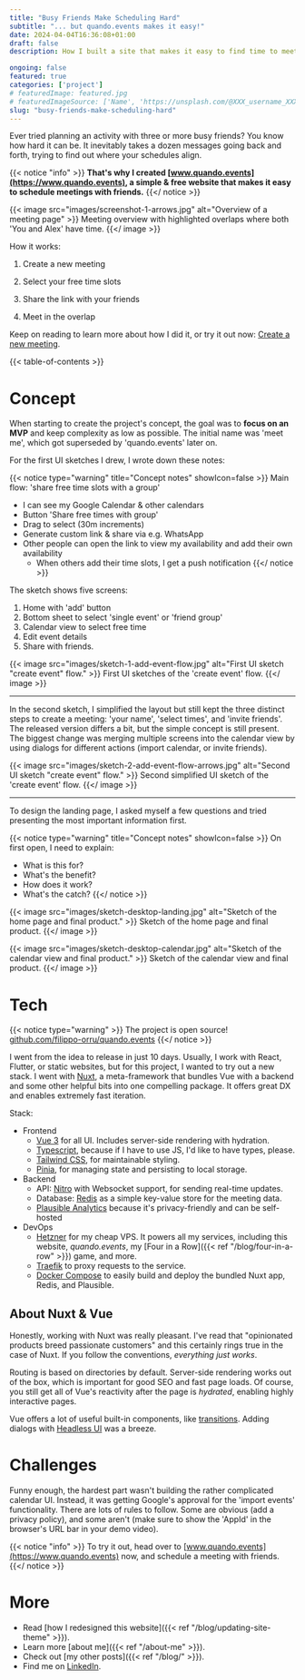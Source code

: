 ```yaml
---
title: "Busy Friends Make Scheduling Hard"
subtitle: "... but quando.events makes it easy!"
date: 2024-04-04T16:36:08+01:00
draft: false
description: How I built a site that makes it easy to find time to meet your friends in your schedule in 10 days.

ongoing: false
featured: true
categories: ['project']
# featuredImage: featured.jpg
# featuredImageSource: ['Name', 'https://unsplash.com/@XXX_username_XXX?utm_source=unsplash&utm_medium=referral&utm_content=creditCopyText']
slug: "busy-friends-make-scheduling-hard"
---
```


<!--
# Plan
- Goals
    - acquire users
    - demonstrate skills

- Who is this written for
    - me
    - potential employers
    - 

- Length:medium

# Structure
- intro
    - what' the problem?
    - solution
- app overview
- tech stack
- challenges
- conclusion

{< image src="images/image.jpg" alt="ALT" >}}
DESCRIPTION
{< /image >}}

-->

Ever tried planning an activity with three or more busy friends? You know how hard it can be. It inevitably takes a dozen messages going back and forth, trying to find out where your schedules align.

{{< notice "info" >}}
**That's why I created [www.quando.events](https://www.quando.events), a simple & free website that makes it easy to schedule meetings with friends.**
{{</ notice >}}

{{< image src="images/screenshot-1-arrows.jpg" alt="Overview of a meeting page" >}}
Meeting overview with highlighted overlaps where both 'You and Alex' have time.
{{</ image >}}

How it works:
1. Create a new meeting

2. Select your free time slots

3. Share the link with your friends

4. Meet in the overlap

Keep on reading to learn more about how I did it, or try it out now: [Create a new meeting](https://www.quando.events).

{{< table-of-contents >}}

# Concept
When starting to create the project's concept, the goal was to **focus on an MVP** and keep complexity as low as possible. The initial name was 'meet me', which got superseded by 'quando.events' later on.

For the first UI sketches I drew, I wrote down these notes:

{{< notice type="warning" title="Concept notes" showIcon=false >}}
Main flow: 'share free time slots with a group'
- I can see my Google Calendar & other calendars
- Button 'Share free times with group'
- Drag to select (30m increments)
- Generate custom link & share via e.g. WhatsApp
- Other people can open the link to view my availability and add their own availability
  - When others add their time slots, I get a push notification
{{</ notice >}}

The sketch shows five screens:
1. Home with 'add' button
2. Bottom sheet to select 'single event' or 'friend group'
3. Calendar view to select free time
4. Edit event details
5. Share with friends. 

{{< image src="images/sketch-1-add-event-flow.jpg" alt="First UI sketch \"create event\" flow." >}}
First UI sketches of the 'create event' flow.
{{</ image >}}

---

In the second sketch, I simplified the layout but still kept the three distinct steps to create a meeting: 'your name', 'select times', and 'invite friends'. The released version differs a bit, but the simple concept is still present. The biggest change was merging multiple screens into the calendar view by using dialogs for different actions (import calendar, or invite friends).

{{< image src="images/sketch-2-add-event-flow-arrows.jpg" alt="Second UI sketch \"create event\" flow." >}}
Second simplified UI sketch of the 'create event' flow.
{{</ image >}}

---

To design the landing page, I asked myself a few questions and tried presenting the most important information first.

{{< notice type="warning" title="Concept notes" showIcon=false >}}
On first open, I need to explain:
- What is this for?
- What's the benefit?
- How does it work?
- What's the catch?
{{</ notice >}}

{{< image src="images/sketch-desktop-landing.jpg" alt="Sketch of the home page and final product." >}}
Sketch of the home page and final product.
{{</ image >}}

{{< image src="images/sketch-desktop-calendar.jpg" alt="Sketch of the calendar view and final product." >}}
Sketch of the calendar view and final product.
{{</ image >}}


# Tech
{{< notice type="warning" >}}
The project is open source! [github.com/filippo-orru/quando.events](https://github.com/filippo-orru/quando.events)
{{</ notice >}}

I went from the idea to release in just 10 days. Usually, I work with React, Flutter, or static websites, but for this project, I wanted to try out a new stack. I went with [Nuxt](https://nuxt.com), a meta-framework that bundles Vue with a backend and some other helpful bits into one compelling package. It offers great DX and enables extremely fast iteration.

Stack:
- Frontend
    - [Vue 3](https://vuejs.org/) for all UI. Includes server-side rendering with hydration.
    - [Typescript](https://typescriptlang.org), because if I have to use JS, I'd like to have types, please.
    - [Tailwind CSS](https://tailwindcss.com), for maintainable styling.
    - [Pinia](https://pinia.vuejs.org/), for managing state and persisting to local storage.
- Backend
    - API: [Nitro](https://nitro.unjs.io) with Websocket support, for sending real-time updates.
    - Database: [Redis](https://redis.io/) as a simple key-value store for the meeting data.
    - [Plausible Analytics](https://plausible.io/) because it's privacy-friendly and can be self-hosted
- DevOps
    - [Hetzner](https://www.hetzner.com/cloud/) for my cheap VPS. It powers all my services, including this website, *quando.events*, my [Four in a Row]({{< ref "/blog/four-in-a-row" >}}) game, and more.
    - [Traefik](https://traefik.io/traefik/) to proxy requests to the service.
    - [Docker Compose](https://docs.docker.com/compose/) to easily build and deploy the bundled Nuxt app, Redis, and Plausible.


## About Nuxt & Vue
Honestly, working with Nuxt was really pleasant. I've read that "opinionated products breed passionate customers" and this certainly rings true in the case of Nuxt. If you follow the conventions, *everything just works*.

Routing is based on directories by default. Server-side rendering works out of the box, which is important for good SEO and fast page loads. Of course, you still get all of Vue's reactivity after the page is *hydrated*, enabling highly interactive pages. 

Vue offers a lot of useful built-in components, like [transitions](vuejs.org/guide/built-ins/transition). Adding dialogs with [Headless UI](headlessui.com/vue/dialog) was a breeze.


# Challenges
Funny enough, the hardest part wasn't building the rather complicated calendar UI. Instead, it was getting Google's approval for the 'import events' functionality. There are lots of rules to follow. Some are obvious (add a privacy policy), and some aren't (make sure to show the 'AppId' in the browser's URL bar in your demo video).

{{< notice "info" >}}
To try it out, head over to [www.quando.events](https://www.quando.events) now, and schedule a meeting with friends.
{{</ notice >}}

# More
- Read [how I redesigned this website]({{< ref "/blog/updating-site-theme" >}}).
- Learn more [about me]({{< ref "/about-me" >}}).
- Check out [my other posts]({{< ref "/blog/" >}}).
- Find me on [LinkedIn](https://linkedin.com/in/filippo-orru).